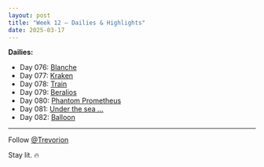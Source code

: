 ```yaml
---
layout: post
title: "Week 12 – Dailies & Highlights"
date: 2025-03-17
---
```


**Dailies:**
- Day 076: [Blanche](https://x.com/Trevorion/status/1901628410721419560)
- Day 077: [Kraken](https://x.com/Trevorion/status/1902005712126959950)
- Day 078: [Train](https://x.com/Trevorion/status/1902303689680834734)
- Day 079: [Beralios](https://x.com/Trevorion/status/1902596784569929977)
- Day 080: [Phantom Prometheus](https://x.com/Trevorion/status/1903051913639166067)
- Day 081: [Under the sea ...](https://x.com/Trevorion/status/1903378125729210870)
- Day 082: [Balloon](https://x.com/Trevorion/status/1903790639508046146)

---
Follow [@Trevorion](https://x.com/Trevorion)

Stay lit. 🔥
